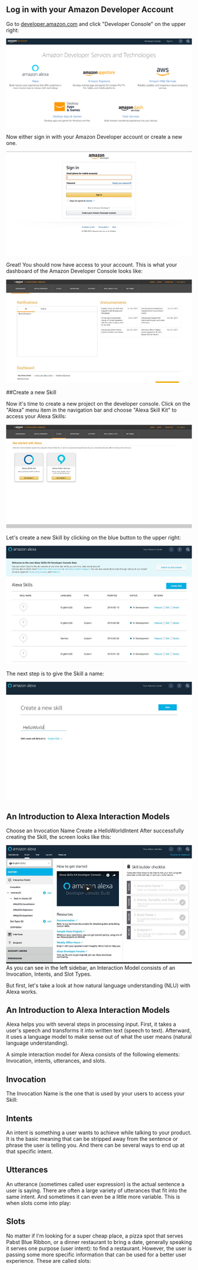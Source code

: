 ## Log in with your Amazon Developer Account

Go to [developer.amazon.com](https://developer.amazon.com/) and click "Developer Console" on the upper right:

![](https://github.com/suma-gitrep/alexa-08-02/blob/master/images/developer.png)

Now either sign in with your Amazon Developer account or create a new one.

![](https://github.com/suma-gitrep/alexa-08-02/blob/master/images/amazonsignin.jpg)

Great! You should now have access to your account. This is what your dashboard of the Amazon Developer Console looks like:

![](https://github.com/suma-gitrep/alexa-08-02/blob/master/images/console.jpg)

##Create a new Skill

Now it's time to create a new project on the developer console. Click on the "Alexa" menu item in the navigation bar and choose "Alexa Skill Kit" to access your Alexa Skills:

![](https://github.com/suma-gitrep/alexa-08-02/blob/master/images/alexaskill.jpg)

Let's create a new Skill by clicking on the blue button to the upper right:

![](https://github.com/suma-gitrep/alexa-08-02/blob/master/images/newskill.jpg)

The next step is to give the Skill a name:

![](https://github.com/suma-gitrep/alexa-08-02/blob/master/images/createnewalexaskill.jpg)

## An Introduction to Alexa Interaction Models
Choose an Invocation Name
Create a HelloWorldIntent
After successfully creating the Skill, the screen looks like this:

![](https://github.com/suma-gitrep/alexa-08-02/blob/master/images/skillbuilder.jpg)
As you can see in the left sidebar, an Interaction Model consists of an Invocation, Intents, and Slot Types.

But first, let's take a look at how natural language understanding (NLU) with Alexa works.

## An Introduction to Alexa Interaction Models
Alexa helps you with several steps in processing input. First, it takes a user's speech and transforms it into written text (speech to text). Afterward, it uses a language model to make sense out of what the user means (natural language understanding).

A simple interaction model for Alexa consists of the following elements: Invocation, intents, utterances, and slots.

## Invocation
The Invocation Name is the one that is used by your users to access your Skill:


## Intents
An intent is something a user wants to achieve while talking to your product. It is the basic meaning that can be stripped away from the sentence or phrase the user is telling you. And there can be several ways to end up at that specific intent.


## Utterances
An utterance (sometimes called user expression) is the actual sentence a user is saying. There are often a large variety of utterances that fit into the same intent. And sometimes it can even be a little more variable. This is when slots come into play:

## Slots
No matter if I'm looking for a super cheap place, a pizza spot that serves Pabst Blue Ribbon, or a dinner restaurant to bring a date, generally speaking it serves one purpose (user intent): to find a restaurant. However, the user is passing some more specific information that can be used for a better user experience. These are called slots:
